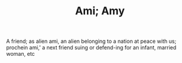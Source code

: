 ---
title: Ami; Amy
permalink: "/definitions/ami-amy.html"
body: A friend; as alien ami, an alien belonging to a nation at peace with us; prochein
  ami,' a next friend suing or defend-ing for an infant, married woman, etc
published_at: '2018-07-07'
layout: post
---